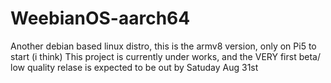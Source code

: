 # WeebianOS-aarch64
Another debian based linux distro, this is the armv8 version, only on Pi5 to start (i think)
This project is currently under works, and the VERY first beta/ low quality relase is expected to be out by Satuday Aug 31st

